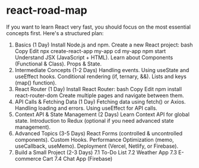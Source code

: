 # react-road-map
If you want to learn React very fast, you should focus on the most essential concepts first. Here's a structured plan:

1. Basics (1 Day)
Install Node.js and npm.
Create a new React project:
bash
Copy
Edit
npx create-react-app my-app
cd my-app
npm start
Understand JSX (JavaScript + HTML).
Learn about Components (Functional & Class).
Props & State.
2. Intermediate Concepts (1-2 Days)
Handling events.
Using useState and useEffect hooks.
Conditional rendering (if, ternary, &&).
Lists and keys (map() function).
3. React Router (1 Day)
Install React Router:
bash
Copy
Edit
npm install react-router-dom
Create multiple pages and navigate between them.
4. API Calls & Fetching Data (1 Day)
Fetching data using fetch() or Axios.
Handling loading and errors.
Using useEffect for API calls.
5. Context API & State Management (2 Days)
Learn Context API for global state.
Introduction to Redux (optional if you need advanced state management).
6. Advanced Topics (3-5 Days)
React Forms (controlled & uncontrolled components).
Custom Hooks.
Performance Optimization (memo, useCallback, useMemo).
Deployment (Vercel, Netlify, or Firebase).
7. Build a Small Project (2-3 Days)
7.1 To-Do List
7.2 Weather App
7.3 E-commerce Cart
7.4 Chat App (Firebase)
